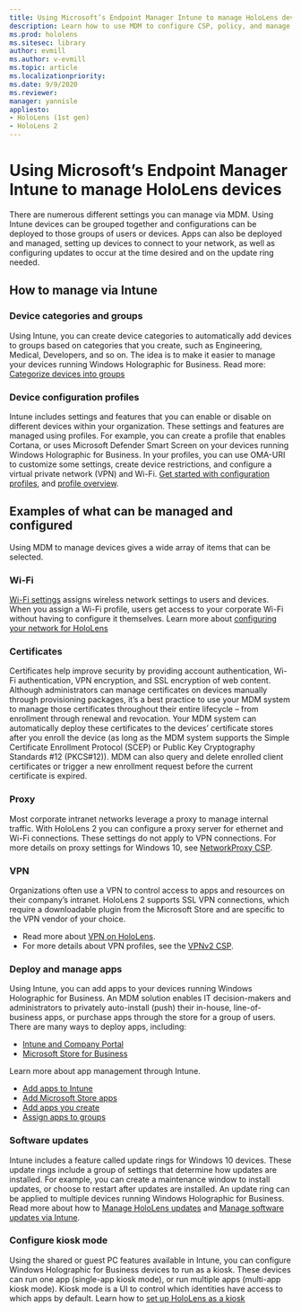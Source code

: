 ```yaml
---
title: Using Microsoft’s Endpoint Manager Intune to manage HoloLens devices
description: Learn how to use MDM to configure CSP, policy, and manage HoloLens mixed reality devices at scale using Intune. 
ms.prod: hololens
ms.sitesec: library
author: evmill
ms.author: v-evmill
ms.topic: article
ms.localizationpriority:
ms.date: 9/9/2020
ms.reviewer: 
manager: yannisle
appliesto:
- HoloLens (1st gen)
- HoloLens 2
---
```


# Using Microsoft’s Endpoint Manager Intune to manage HoloLens devices

There are numerous different settings you can manage via MDM. Using Intune devices can be grouped together and configurations can be deployed to those groups of users or devices. Apps can also be deployed and managed, setting up devices to connect to your network, as well as configuring updates to occur at the time desired and on the update ring needed. 

## How to manage via Intune

### Device categories and groups
Using Intune, you can create device categories to automatically add devices to groups based on categories that you create, such as Engineering, Medical, Developers, and so on. The idea is to make it easier to manage your devices running Windows Holographic for Business.
Read more: [Categorize devices into groups](/mem/intune/enrollment/device-group-mapping)

### Device configuration profiles
Intune includes settings and features that you can enable or disable on different devices within your organization. These settings and features are managed using profiles. For example, you can create a profile that enables Cortana, or uses Microsoft Defender Smart Screen on your devices running Windows Holographic for Business.
In your profiles, you can use OMA-URI to customize some settings, create device restrictions, and configure a virtual private network (VPN) and Wi-Fi.
[Get started with configuration profiles](/mem/intune/configuration/device-profiles), and [profile overview](/mem/intune/configuration/device-profile-create).

## Examples of what can be managed and configured

Using MDM to manage devices gives a wide array of items that can be selected. 

### Wi-Fi
[Wi-Fi settings](/mem/intune/configuration/wi-fi-settings-configure) assigns wireless network settings to users and devices. When you assign a Wi-Fi profile, users get access to your corporate Wi-Fi without having to configure it themselves.
Learn more about [configuring your network for HoloLens](hololens-commercial-infrastructure.md)

### Certificates
Certificates help improve security by providing account authentication, Wi-Fi authentication, VPN encryption, and SSL encryption of web content. Although administrators can manage certificates on devices manually through provisioning packages, it’s a best practice to use your MDM system to manage those certificates throughout their entire lifecycle – from enrollment through renewal and revocation. Your MDM system can automatically deploy these certificates to the devices’ certificate stores after you enroll the device (as long as the MDM system supports the Simple Certificate Enrollment Protocol (SCEP) or Public Key Cryptography Standards #12 (PKCS#12)). MDM can also query and delete enrolled client certificates or trigger a new enrollment request before the current certificate is expired. 

### Proxy
Most corporate intranet networks leverage a proxy to manage internal traffic. With HoloLens 2 you can configure a proxy server for ethernet and Wi-Fi connections. These settings do not apply to VPN connections. 
For more details on proxy settings for Windows 10, see [NetworkProxy CSP](/windows/client-management/mdm/networkproxy-csp).

### VPN
Organizations often use a VPN to control access to apps and resources on their company’s intranet. HoloLens 2 supports SSL VPN connections, which require a downloadable plugin from the Microsoft Store and are specific to the VPN vendor of your choice. 
- Read more about [VPN on HoloLens](hololens-network.md#vpn).
- For more details about VPN profiles, see the [VPNv2 CSP](/windows/client-management/mdm/vpnv2-csp).

### Deploy and manage apps
Using Intune, you can add apps to your devices running Windows Holographic for Business. An MDM solution enables IT decision-makers and administrators to privately auto-install (push) their in-house, line-of-business apps, or purchase apps through the store for a group of users. There are many ways to deploy apps, including:
-	[Intune and Company Portal]( app-deploy-intune.md)
-	[Microsoft Store for Business]( app-deploy-store-business.md)

Learn more about app management through Intune.
-	[Add apps to Intune](/mem/intune/apps/apps-add)
-	[Add Microsoft Store apps](/mem/intune/apps/store-apps-windows)
-	[Add apps you create](/mem/intune/apps/lob-apps-windows)
- [Assign apps to groups](/mem/intune/apps/apps-deploy)

### Software updates
Intune includes a feature called update rings for Windows 10 devices. These update rings include a group of settings that determine how updates are installed. For example, you can create a maintenance window to install updates, or choose to restart after updates are installed. An update ring can be applied to multiple devices running Windows Holographic for Business.
Read more about how to [Manage HoloLens updates](hololens-updates.md) and [Manage software updates via Intune](/mem/intune/protect/windows-update-for-business-configure).

### Configure kiosk mode
Using the shared or guest PC features available in Intune, you can configure Windows Holographic for Business devices to run as a kiosk. These devices can run one app (single-app kiosk mode), or run multiple apps (multi-app kiosk mode). Kiosk mode is a UI to control which identities have access to which apps by default.
Learn how to [set up HoloLens as a kiosk]( hololens-kiosk.md)


